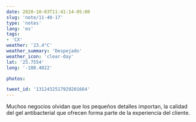 ```yaml
---
date: 2020-10-03T11:41:14-05:00
slug: 'note/11-40-17'
type: 'notes'
lang: 'es'
tags:
- 'CX'
weather: '23.4°C'
weather_summary: 'Despejado'
weather_icon: 'clear-day'
lat: '25.7554'
long: '-100.4022'

photos:

tweet_id: '1312432517929201664'
---
```

Muchos negocios olvidan que los pequeños detalles importan, la calidad del gel antibacterial que ofrecen forma parte de la experiencia del cliente.  